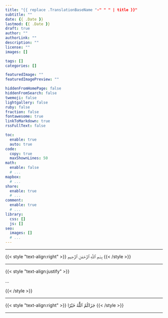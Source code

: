 ```yaml
---
title: "{{ replace .TranslationBaseName "-" " " | title }}"
subtitle: ""
date: {{ .Date }}
lastmod: {{ .Date }}
draft: true
author: ""
authorLink: ""
description: ""
license: ""
images: []

tags: []
categories: []

featuredImage: ""
featuredImagePreview: ""

hiddenFromHomePage: false
hiddenFromSearch: false
twemoji: false
lightgallery: false
ruby: false
fraction: false
fontawesome: true
linkToMarkdown: true
rssFullText: false

toc:
  enable: true
  auto: true
code:
  copy: true
  maxShownLines: 50
math:
  enable: false
  # ...
mapbox:
  # ...
share:
  enable: true
  # ...
comment:
  enable: true
  # ...
library:
  css: []
  js: []
seo:
  images: []
  # ...
---
```


<!--more-->

---

{{< style "text-align:right" >}}
بِسْمِ ٱللَّٰهِ ٱلرَّحْمَٰنِ ٱلرَّحِيمِ
{{< /style >}}

---

{{< style "text-align:justify" >}}

...

{{< /style >}}

---

{{< style "text-align:right" >}}
جَزَاكُمُ ٱللَّٰهُ خَيْرًا
{{< /style >}}

---
